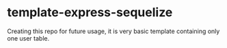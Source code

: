 # template-express-sequelize
Creating this repo for future usage, it is very basic template containing only one user table.
